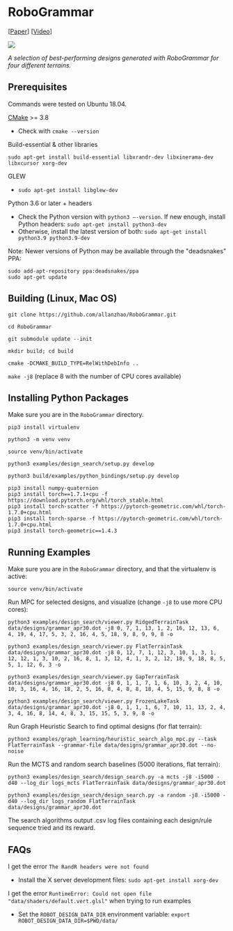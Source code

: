 # RoboGrammar

\[[Paper](https://cdfg.mit.edu/assets/files/robogrammar.pdf)\] \[[Video](https://www.youtube.com/watch?v=JmuLW5So4FU)\]

![](media/optimized.jpg)

*A selection of best-performing designs generated with RoboGrammar for four different terrains.*

## Prerequisites

Commands were tested on Ubuntu 18.04.

[CMake](https://cmake.org/download/) >= 3.8
* Check with `cmake --version`

Build-essential & other libraries
```
sudo apt-get install build-essential libxrandr-dev libxinerama-dev libxcursor xorg-dev
```

GLEW
* `sudo apt-get install libglew-dev`

Python 3.6 or later + headers
* Check the Python version with `python3 —-version`. If new enough, install Python headers: `sudo apt-get install python3-dev`
* Otherwise, install the latest version of both: `sudo apt-get install python3.9 python3.9-dev`

Note: Newer versions of Python may be available through the "deadsnakes" PPA:

```
sudo add-apt-repository ppa:deadsnakes/ppa
sudo apt-get update
```

## Building (Linux, Mac OS)

`git clone https://github.com/allanzhao/RoboGrammar.git`

`cd RoboGrammar`

`git submodule update --init`

`mkdir build; cd build`

`cmake -DCMAKE_BUILD_TYPE=RelWithDebInfo ..`

`make -j8` (replace 8 with the number of CPU cores available)

## Installing Python Packages

Make sure you are in the `RoboGrammar` directory.

`pip3 install virtualenv`

`python3 -m venv venv`

`source venv/bin/activate`

`python3 examples/design_search/setup.py develop`

`python3 build/examples/python_bindings/setup.py develop`

```
pip3 install numpy-quaternion
pip3 install torch==1.7.1+cpu -f https://download.pytorch.org/whl/torch_stable.html
pip3 install torch-scatter -f https://pytorch-geometric.com/whl/torch-1.7.0+cpu.html
pip3 install torch-sparse -f https://pytorch-geometric.com/whl/torch-1.7.0+cpu.html
pip3 install torch-geometric==1.4.3
```

## Running Examples

Make sure you are in the `RoboGrammar` directory, and that the virtualenv is active:

`source venv/bin/activate`

Run MPC for selected designs, and visualize (change `-j8` to use more CPU cores):

`python3 examples/design_search/viewer.py RidgedTerrainTask data/designs/grammar_apr30.dot -j8 0, 7, 1, 13, 1, 2, 16, 12, 13, 6, 4, 19, 4, 17, 5, 3, 2, 16, 4, 5, 18, 9, 8, 9, 9, 8 -o`

`python3 examples/design_search/viewer.py FlatTerrainTask data/designs/grammar_apr30.dot -j8 0, 12, 7, 1, 12, 3, 10, 1, 3, 1, 12, 12, 1, 3, 10, 2, 16, 8, 1, 3, 12, 4, 1, 3, 2, 12, 18, 9, 18, 8, 5, 5, 1, 12, 6, 3 -o`

`python3 examples/design_search/viewer.py GapTerrainTask data/designs/grammar_apr30.dot -j8 0, 1, 1, 7, 1, 6, 10, 3, 2, 4, 10, 10, 3, 16, 4, 16, 18, 2, 5, 16, 8, 4, 8, 8, 18, 4, 5, 15, 9, 8, 8 -o`

`python3 examples/design_search/viewer.py FrozenLakeTask data/designs/grammar_apr30.dot -j8 0, 1, 1, 1, 6, 7, 10, 11, 13, 2, 4, 3, 4, 16, 8, 14, 4, 8, 3, 15, 15, 5, 3, 9, 8 -o`

Run Graph Heuristic Search to find optimal designs (for flat terrain):

`python3 examples/graph_learning/heuristic_search_algo_mpc.py --task FlatTerrainTask --grammar-file data/designs/grammar_apr30.dot --no-noise`

Run the MCTS and random search baselines (5000 iterations, flat terrain):

`python3 examples/design_search/design_search.py -a mcts -j8 -i5000 -d40 --log_dir logs_mcts FlatTerrainTask data/designs/grammar_apr30.dot`

`python3 examples/design_search/design_search.py -a random -j8 -i5000 -d40 --log_dir logs_random FlatTerrainTask data/designs/grammar_apr30.dot`

The search algorithms output .csv log files containing each design/rule sequence tried and its reward.

## FAQs

I get the error `The RandR headers were not found`
* Install the X server development files: `sudo apt-get install xorg-dev`

I get the error `RuntimeError: Could not open file "data/shaders/default.vert.glsl"` when trying to run examples
* Set the `ROBOT_DESIGN_DATA_DIR` environment variable: `export ROBOT_DESIGN_DATA_DIR=$PWD/data/`
